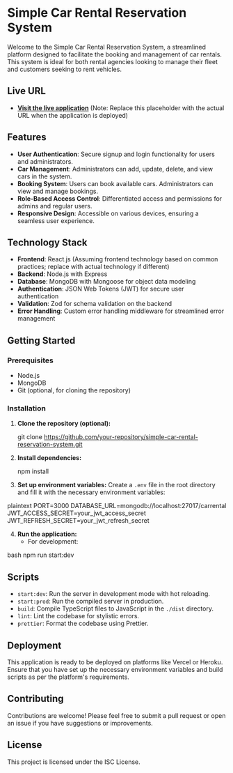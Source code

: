 # Simple Car Rental Reservation System

Welcome to the Simple Car Rental Reservation System, a streamlined platform designed to facilitate the booking and management of car rentals. This system is ideal for both rental agencies looking to manage their fleet and customers seeking to rent vehicles.

## Live URL

- **[Visit the live application](https://your-app-url.com)** (Note: Replace this placeholder with the actual URL when the application is deployed)

## Features

- **User Authentication**: Secure signup and login functionality for users and administrators.
- **Car Management**: Administrators can add, update, delete, and view cars in the system.
- **Booking System**: Users can book available cars. Administrators can view and manage bookings.
- **Role-Based Access Control**: Differentiated access and permissions for admins and regular users.
- **Responsive Design**: Accessible on various devices, ensuring a seamless user experience.

## Technology Stack

- **Frontend**: React.js (Assuming frontend technology based on common practices; replace with actual technology if different)
- **Backend**: Node.js with Express
- **Database**: MongoDB with Mongoose for object data modeling
- **Authentication**: JSON Web Tokens (JWT) for secure user authentication
- **Validation**: Zod for schema validation on the backend
- **Error Handling**: Custom error handling middleware for streamlined error management

## Getting Started

### Prerequisites

- Node.js
- MongoDB
- Git (optional, for cloning the repository)

### Installation

1. **Clone the repository (optional):**


   git clone https://github.com/your-repository/simple-car-rental-reservation-system.git

   
2. **Install dependencies:**

   npm install
   
3. **Set up environment variables:**
   Create a `.env` file in the root directory and fill it with the necessary environment variables:

plaintext
PORT=3000
DATABASE_URL=mongodb://localhost:27017/carrental
JWT_ACCESS_SECRET=your_jwt_access_secret
JWT_REFRESH_SECRET=your_jwt_refresh_secret


4. **Run the application:**
   - For development:

bash
npm run start:dev   

## Scripts

- `start:dev`: Run the server in development mode with hot reloading.
- `start:prod`: Run the compiled server in production.
- `build`: Compile TypeScript files to JavaScript in the `./dist` directory.
- `lint`: Lint the codebase for stylistic errors.
- `prettier`: Format the codebase using Prettier.

## Deployment

This application is ready to be deployed on platforms like Vercel or Heroku. Ensure that you have set up the necessary environment variables and build scripts as per the platform's requirements.

## Contributing

Contributions are welcome! Please feel free to submit a pull request or open an issue if you have suggestions or improvements.

## License

This project is licensed under the ISC License.
